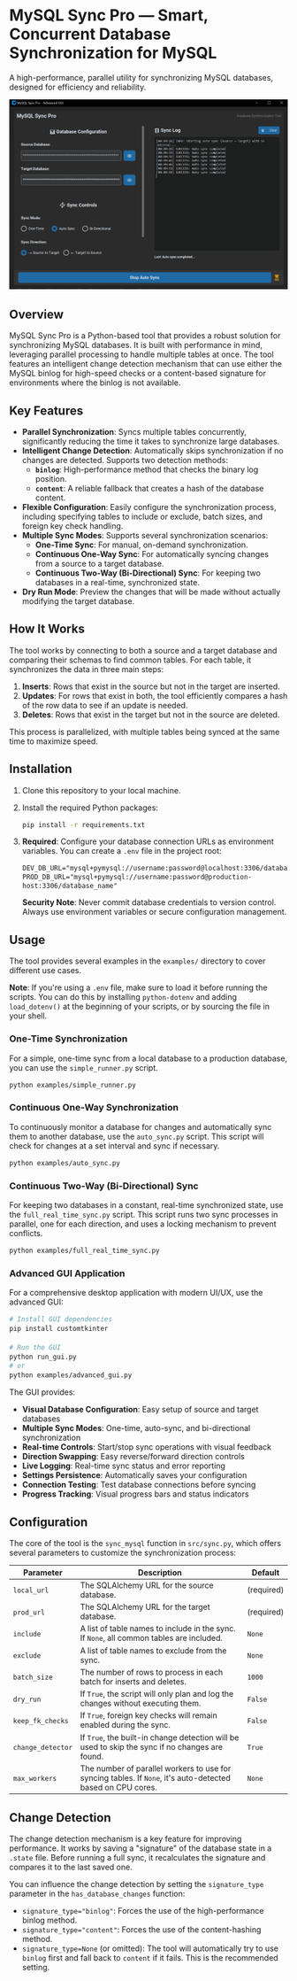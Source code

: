 # MySQL Sync Pro — Smart, Concurrent Database Synchronization for MySQL

A high-performance, parallel utility for synchronizing MySQL databases, designed for efficiency and reliability.

![MySQL Sync Pro GUI](screenshots/ScreenShot_GUI.png)

## Overview

MySQL Sync Pro is a Python-based tool that provides a robust solution for synchronizing MySQL databases. It is built with performance in mind, leveraging parallel processing to handle multiple tables at once. The tool features an intelligent change detection mechanism that can use either the MySQL binlog for high-speed checks or a content-based signature for environments where the binlog is not available.

## Key Features

- **Parallel Synchronization**: Syncs multiple tables concurrently, significantly reducing the time it takes to synchronize large databases.
- **Intelligent Change Detection**: Automatically skips synchronization if no changes are detected. Supports two detection methods:
  - **`binlog`**: High-performance method that checks the binary log position.
  - **`content`**: A reliable fallback that creates a hash of the database content.
- **Flexible Configuration**: Easily configure the synchronization process, including specifying tables to include or exclude, batch sizes, and foreign key check handling.
- **Multiple Sync Modes**: Supports several synchronization scenarios:
  - **One-Time Sync**: For manual, on-demand synchronization.
  - **Continuous One-Way Sync**: For automatically syncing changes from a source to a target database.
  - **Continuous Two-Way (Bi-Directional) Sync**: For keeping two databases in a real-time, synchronized state.
- **Dry Run Mode**: Preview the changes that will be made without actually modifying the target database.

## How It Works

The tool works by connecting to both a source and a target database and comparing their schemas to find common tables. For each table, it synchronizes the data in three main steps:

1.  **Inserts**: Rows that exist in the source but not in the target are inserted.
2.  **Updates**: For rows that exist in both, the tool efficiently compares a hash of the row data to see if an update is needed.
3.  **Deletes**: Rows that exist in the target but not in the source are deleted.

This process is parallelized, with multiple tables being synced at the same time to maximize speed.

## Installation

1.  Clone this repository to your local machine.
2.  Install the required Python packages:

    ```bash
    pip install -r requirements.txt
    ```

3.  **Required**: Configure your database connection URLs as environment variables. You can create a `.env` file in the project root:

    ```
    DEV_DB_URL="mysql+pymysql://username:password@localhost:3306/database_name"
    PROD_DB_URL="mysql+pymysql://username:password@production-host:3306/database_name"
    ```

    **Security Note**: Never commit database credentials to version control. Always use environment variables or secure configuration management.

## Usage

The tool provides several examples in the `examples/` directory to cover different use cases.

**Note**: If you're using a `.env` file, make sure to load it before running the scripts. You can do this by installing `python-dotenv` and adding `load_dotenv()` at the beginning of your scripts, or by sourcing the file in your shell.

### One-Time Synchronization

For a simple, one-time sync from a local database to a production database, you can use the `simple_runner.py` script.

```bash
python examples/simple_runner.py
```

### Continuous One-Way Synchronization

To continuously monitor a database for changes and automatically sync them to another database, use the `auto_sync.py` script. This script will check for changes at a set interval and sync if necessary.

```bash
python examples/auto_sync.py
```

### Continuous Two-Way (Bi-Directional) Sync

For keeping two databases in a constant, real-time synchronized state, use the `full_real_time_sync.py` script. This script runs two sync processes in parallel, one for each direction, and uses a locking mechanism to prevent conflicts.

```bash
python examples/full_real_time_sync.py
```

### Advanced GUI Application

For a comprehensive desktop application with modern UI/UX, use the advanced GUI:

```bash
# Install GUI dependencies
pip install customtkinter

# Run the GUI
python run_gui.py
# or
python examples/advanced_gui.py
```

The GUI provides:

- **Visual Database Configuration**: Easy setup of source and target databases
- **Multiple Sync Modes**: One-time, auto-sync, and bi-directional synchronization
- **Real-time Controls**: Start/stop sync operations with visual feedback
- **Direction Swapping**: Easy reverse/forward direction controls
- **Live Logging**: Real-time sync status and error reporting
- **Settings Persistence**: Automatically saves your configuration
- **Connection Testing**: Test database connections before syncing
- **Progress Tracking**: Visual progress bars and status indicators

## Configuration

The core of the tool is the `sync_mysql` function in `src/sync.py`, which offers several parameters to customize the synchronization process:

| Parameter         | Description                                                                                                 | Default    |
| ----------------- | ----------------------------------------------------------------------------------------------------------- | ---------- |
| `local_url`       | The SQLAlchemy URL for the source database.                                                                 | (required) |
| `prod_url`        | The SQLAlchemy URL for the target database.                                                                 | (required) |
| `include`         | A list of table names to include in the sync. If `None`, all common tables are included.                    | `None`     |
| `exclude`         | A list of table names to exclude from the sync.                                                             | `None`     |
| `batch_size`      | The number of rows to process in each batch for inserts and deletes.                                        | `1000`     |
| `dry_run`         | If `True`, the script will only plan and log the changes without executing them.                            | `False`    |
| `keep_fk_checks`  | If `True`, foreign key checks will remain enabled during the sync.                                          | `False`    |
| `change_detector` | If `True`, the built-in change detection will be used to skip the sync if no changes are found.             | `True`     |
| `max_workers`     | The number of parallel workers to use for syncing tables. If `None`, it's auto-detected based on CPU cores. | `None`     |

## Change Detection

The change detection mechanism is a key feature for improving performance. It works by saving a "signature" of the database state in a `.state` file. Before running a full sync, it recalculates the signature and compares it to the last saved one.

You can influence the change detection by setting the `signature_type` parameter in the `has_database_changes` function:

- `signature_type="binlog"`: Forces the use of the high-performance binlog method.
- `signature_type="content"`: Forces the use of the content-hashing method.
- `signature_type=None` (or omitted): The tool will automatically try to use `binlog` first and fall back to `content` if it fails. This is the recommended setting.
